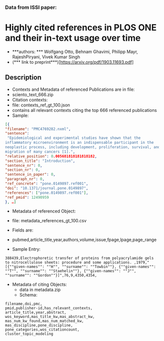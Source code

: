 ### Data from ISSI paper:
# Highly cited references in PLOS ONE and their in-text usage over time
* ***authors: *** Wolfgang Otto, Behnam Ghavimi, Philipp Mayr, RajeshPiryani, Vivek Kumar Singh
* (*** link to preprint***)[https://arxiv.org/pdf/1903.11693.pdf]

## Description
* Contexts and Metadata of referenced Publications are in file:
 * sciento_text_666.zip
* Citation contexts:
 * file: contexts_ref_gt_100.json
* contains all relevant contexts citing the top 666 referenced publications
* Sample:
```json
[{
"filename": "PMC4769282.nxml",
"sentence":
 "Epidemiological and experimental studies have shown that the 
inflammatory microenvironment is an indispensable participant in the 
neoplastic process, including development, proliferation, survival, and 
migration of many cancers [1].", 
"relative_position": 0.005681818181818182,
"section_title": "Introduction",
"sentence_nr": 0,
"section_nr": 0,
"sentence_in_paper": 0, 
"paragraph_nr": 0,
"ref_concrete": "pone.0149897.ref001", 
"doi": "10.1371/journal.pone.0149897",
"references": ["pone.0149897.ref001"],
"ref_pmid": 12490959
}, …]
```

* Metadata of referenced Object:
 * file: metadata_references_gt_100.csv

* Fields are: 
 * pubmed,article_title,year,authors,volume,issue,fpage,lpage,page_range

* Sample Entry:
```csv
388439,Electrophoretic transfer of proteins from polyacrylamide gels to nitrocellulose sheets: procedure and some applications. ,1979,"[{""given-names"": ""H"", ""surname"": ""Towbin""}, {""given-names"": ""T"", ""surname"": ""Staehelin""}, {""given-names"": ""J"", ""surname"": ""Gordon""}]",76,9,4350,4354,
```

* Metadata of citing Objects:
  * data in metadata.zip
  * Schema:
```csv
filename,doi,pmc,
pmid,publisher-id,has_relevant_contexts,
article_title,year,abstract,
wos_keyword,mas_title_kw,mas_abstract_kw,
mas_num_kw_found,mas_num_matched_kw,
mas_discipline,pone_discipline,
pone_categories,wos_citationcount,
cluster_topic_modeling
```













